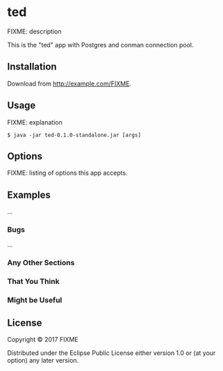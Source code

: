 # ted

FIXME: description

This is the "ted" app with Postgres and conman connection pool.

## Installation

Download from http://example.com/FIXME.

## Usage

FIXME: explanation

    $ java -jar ted-0.1.0-standalone.jar [args]

## Options

FIXME: listing of options this app accepts.

## Examples

...

### Bugs

...

### Any Other Sections
### That You Think
### Might be Useful

## License

Copyright © 2017 FIXME

Distributed under the Eclipse Public License either version 1.0 or (at
your option) any later version.
